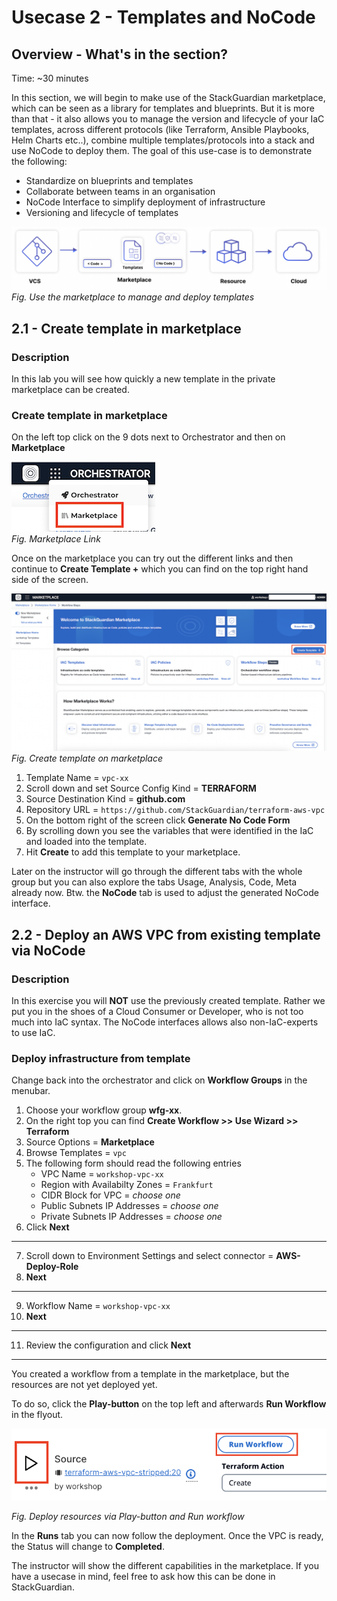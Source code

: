 # Usecase 2 - Templates and NoCode

## Overview - What's in the section?
Time: ~30 minutes

In this section, we will begin to make use of the StackGuardian marketplace, which can be seen as a library for templates and blueprints. But it is more than that - it also allows you to manage the version and lifecycle of your IaC templates, across different protocols (like Terraform, Ansible Playbooks, Helm Charts etc..), combine multiple templates/protocols into a stack and use NoCode to deploy them. 
The goal of this use-case is to demonstrate the following:

* Standardize on blueprints and templates
* Collaborate between teams in an organisation
* NoCode Interface to simplify deployment of infrastructure
* Versioning and lifecycle of templates


![Usecase 2](image/usecase2.png)
_Fig. Use the marketplace to manage and deploy templates_

## 2.1 - Create template in marketplace
### Description
In this lab you will see how quickly a new template in the private marketplace can be created.


### Create template in marketplace
On the left top click on the 9 dots next to Orchestrator and then on **Marketplace**
  
![Marketplacelink](image/marketplacelink.png)  
_Fig. Marketplace Link_  
  
Once on the marketplace you can try out the different links and then continue to **Create Template +** which you can find on the top right hand side of the screen.

![Create Template](image/marketplace.png) 
_Fig. Create template on marketplace_  

1. Template Name = ``vpc-xx``
2. Scroll down and set Source Config Kind = **TERRAFORM**
3. Source Destination Kind = **github.com**
4. Repository URL = ``https://github.com/StackGuardian/terraform-aws-vpc``
5. On the bottom right of the screen click **Generate No Code Form**
6. By scrolling down you see the variables that were identified in the IaC and loaded into the template.
7. Hit **Create** to add this template to your marketplace.

Later on the instructor will go through the different tabs with the whole group but you can also explore the tabs Usage, Analysis, Code, Meta already now. 
Btw. the **NoCode** tab is used to adjust the generated NoCode interface.


## 2.2 - Deploy an AWS VPC from existing template via NoCode
### Description
In this exercise you will **NOT** use the previously created template. 
Rather we put you in the shoes of a Cloud Consumer or Developer, who is not too much into IaC syntax. The NoCode interfaces allows also non-IaC-experts to use IaC.

### Deploy infrastructure from template
Change back into the orchestrator and click on **Workflow Groups** in the menubar. 

1. Choose your workflow group **wfg-xx**.
2. On the right top you can find **Create Workflow >> Use Wizard >> Terraform**
3. Source Options = **Marketplace**
4. Browse Templates = ``vpc``
5. The following form should read the following entries
    * VPC Name = ``workshop-vpc-xx``
    * Region with Availabilty Zones =  ``Frankfurt``
    * CIDR Block for VPC = _choose one_
    * Public Subnets IP Addresses = _choose one_
    * Private Subnets IP Addresses = _choose one_
6. Click **Next**
---

7. Scroll down to Environment Settings and select connector = **AWS-Deploy-Role**
8. **Next**
---
9. Workflow Name = ``workshop-vpc-xx``
10. **Next**
---
11. Review the configuration and click **Next**
---

You created a workflow from a template in the marketplace, but the resources are not yet deployed yet. 

To do so, click the **Play-button** on the top left and afterwards **Run Workflow** in the flyout. 

![VPC revision](image/playbutton.png) 

_Fig. Deploy resources via Play-button and Run workflow_ 



In the **Runs** tab you can now follow the deployment. Once the VPC is ready, the Status will change to **Completed**. 

The instructor will show the different capabilities in the marketplace. If you have a usecase in mind, feel free to ask how this can be done in StackGuardian.

